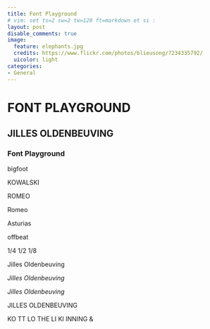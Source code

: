 ```yaml
---
title: Font Playground
# vim: set ts=2 sw=2 tw=120 ft=markdown et si :
layout: post
disable_comments: true
image:
  feature: elephants.jpg
  credits: https://www.flickr.com/photos/blieusong/7234335792/
  uicolor: light
categories:
- General
---
```


# FONT PLAYGROUND



## JILLES OLDENBEUVING 

###  Font Playground

bigfoot

KOWALSKI

ROMEO

Romeo

Asturias

offbeat

1/4 1/2 1/8 

Jilles Oldenbeuving

*Jilles Oldenbeuving*


_Jilles Oldenbeuving_

JILLES OLDENBEUVING

KO TT LO THE LI KI INNING &



